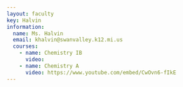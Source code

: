 ```yaml
---
layout: faculty
key: Halvin
information:
  name: Ms. Halvin
  email: khalvin@swanvalley.k12.mi.us
  courses:
    - name: Chemistry IB
      video:
    - name: Chemistry A
      video: https://www.youtube.com/embed/CwOvn6-fIkE
---
```

